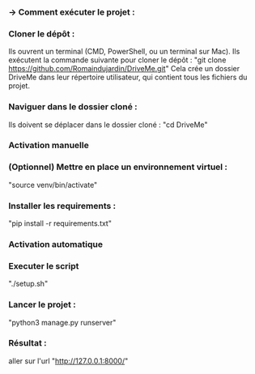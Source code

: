 ### -> Comment exécuter le projet :

### Cloner le dépôt :

Ils ouvrent un terminal (CMD, PowerShell, ou un terminal sur Mac).
Ils exécutent la commande suivante pour cloner le dépôt :
"git clone https://github.com/Romaindujardin/DriveMe.git"
Cela crée un dossier DriveMe dans leur répertoire utilisateur, qui contient tous les fichiers du projet.

### Naviguer dans le dossier cloné :

Ils doivent se déplacer dans le dossier cloné :
"cd DriveMe"

### Activation manuelle

### (Optionnel) Mettre en place un environnement virtuel :

"source venv/bin/activate"

### Installer les requirements :

"pip install -r requirements.txt"

### Activation automatique

### Executer le script

"./setup.sh"

### Lancer le projet :

"python3 manage.py runserver"

### Résultat :

aller sur l'url "http://127.0.0.1:8000/"
